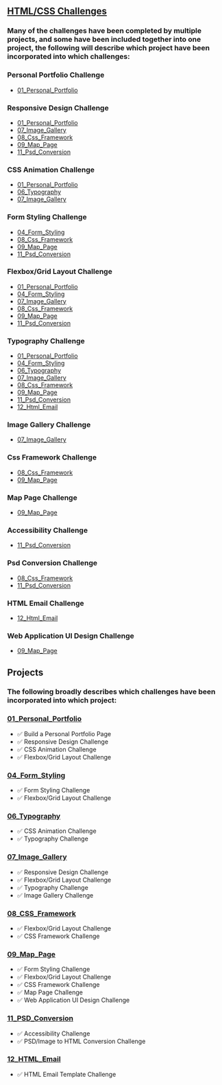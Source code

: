 ## [HTML/CSS Challenges](htmlcss_coding_challenges)

### Many of the challenges have been completed by multiple projects, and some have been included together into one project, the following will describe which project have been incorporated into which challenges:

### Personal Portfolio Challenge

- [01_Personal_Portfolio](#01_Personal_Portfolio)

### Responsive Design Challenge

- [01_Personal_Portfolio](#01_Personal_Portfolio)
- [07_Image_Gallery](#07_Image_Gallery)
- [08_Css_Framework](#08_Css_Framework)
- [09_Map_Page](#09_Map_Page)
- [11_Psd_Conversion](#11_Psd_Conversion)

### CSS Animation Challenge

- [01_Personal_Portfolio](#01_Personal_Portfolio)
- [06_Typography](#06_Typography)
- [07_Image_Gallery](#07_Image_Gallery)

### Form Styling Challenge

- [04_Form_Styling](#04_Form_Styling)
- [08_Css_Framework](#08_Css_Framework)
- [09_Map_Page](#09_Map_Page)
- [11_Psd_Conversion](#11_Psd_Conversion)

### Flexbox/Grid Layout Challenge

- [01_Personal_Portfolio](#01_Personal_Portfolio)
- [04_Form_Styling](#04_Form_Styling)
- [07_Image_Gallery](#07_Image_Gallery)
- [08_Css_Framework](#08_Css_Framework)
- [09_Map_Page](#09_Map_Page)
- [11_Psd_Conversion](#11_Psd_Conversion)

### Typography Challenge

- [01_Personal_Portfolio](#01_Personal_Portfolio)
- [04_Form_Styling](#04_Form_Styling)
- [06_Typography](#06_Typography)
- [07_Image_Gallery](#07_Image_Gallery)
- [08_Css_Framework](#08_Css_Framework)
- [09_Map_Page](#09_Map_Page)
- [11_Psd_Conversion](#11_Psd_Conversion)
- [12_Html_Email](#12_Html_Email)

### Image Gallery Challenge

- [07_Image_Gallery](#07_Image_Gallery)

### Css Framework Challenge

- [08_Css_Framework](#08_Css_Framework)
- [09_Map_Page](#09_Map_Page)

### Map Page Challenge

- [09_Map_Page](#09_Map_Page)

### Accessibility Challenge

- [11_Psd_Conversion](#11_Psd_Conversion)

### Psd Conversion Challenge

- [08_Css_Framework](#08_Css_Framework)
- [11_Psd_Conversion](#11_Psd_Conversion)

### HTML Email Challenge

- [12_Html_Email](#12_Html_Email)

### Web Application UI Design Challenge

- [09_Map_Page](#09_Map_Page)

## Projects

### The following broadly describes which challenges have been incorporated into which project:

### [01_Personal_Portfolio](htmlcss_coding_challenges/01_Personal_Portfolio)

- ✅ Build a Personal Portfolio Page
- ✅ Responsive Design Challenge
- ✅ CSS Animation Challenge
- ✅ Flexbox/Grid Layout Challenge

### [04_Form_Styling](htmlcss_coding_challenges/04_Form_Styling)

- ✅ Form Styling Challenge
- ✅ Flexbox/Grid Layout Challenge

### [06_Typography](htmlcss_coding_challenges/06_Typography)

- ✅ CSS Animation Challenge
- ✅ Typography Challenge

### [07_Image_Gallery](htmlcss_coding_challenges/07_Image_Gallery)

- ✅ Responsive Design Challenge
- ✅ Flexbox/Grid Layout Challenge
- ✅ Typography Challenge
- ✅ Image Gallery Challenge

### [08_CSS_Framework](htmlcss_coding_challenges/08_CSS_Framework)

- ✅ Flexbox/Grid Layout Challenge
- ✅ CSS Framework Challenge

### [09_Map_Page](htmlcss_coding_challenges/09_Map_Page)

- ✅ Form Styling Challenge
- ✅ Flexbox/Grid Layout Challenge
- ✅ CSS Framework Challenge
- ✅ Map Page Challenge
- ✅ Web Application UI Design Challenge

### [11_PSD_Conversion](htmlcss_coding_challenges/11_PSD_Conversion)

- ✅ Accessibility Challenge
- ✅ PSD/Image to HTML Conversion Challenge

### [12_HTML_Email](htmlcss_coding_challenges/12_HTML_Email)

- ✅ HTML Email Template Challenge

